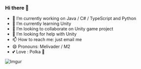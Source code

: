 ### Hi there 👋

- 🔭 I’m currently working on Java / C# / TypeScript and Python
- 🌱 I’m currently learning Unity
- 👯 I’m looking to collaborate on Unity game project
- 🤔 I’m looking for help with Unity
- 📫 How to reach me: just email me
- 😄 Pronouns:  Melivader / M2
- 💕 Love : Polka 🎪

![Imgur](https://i.imgur.com/2xC8fKy.jpg)

